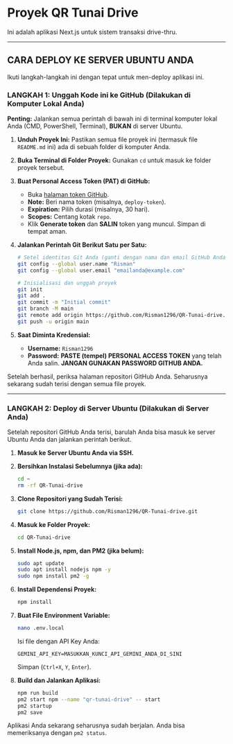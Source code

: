 # Proyek QR Tunai Drive

Ini adalah aplikasi Next.js untuk sistem transaksi drive-thru.

---

## CARA DEPLOY KE SERVER UBUNTU ANDA

Ikuti langkah-langkah ini dengan tepat untuk men-deploy aplikasi ini.

### LANGKAH 1: Unggah Kode ini ke GitHub (Dilakukan di Komputer Lokal Anda)

**Penting:** Jalankan semua perintah di bawah ini di terminal komputer lokal Anda (CMD, PowerShell, Terminal), **BUKAN** di server Ubuntu.

1.  **Unduh Proyek Ini:** Pastikan semua file proyek ini (termasuk file `README.md` ini) ada di sebuah folder di komputer Anda.

2.  **Buka Terminal di Folder Proyek:** Gunakan `cd` untuk masuk ke folder proyek tersebut.

3.  **Buat Personal Access Token (PAT) di GitHub:**
    *   Buka [halaman token GitHub](https://github.com/settings/tokens/new).
    *   **Note:** Beri nama token (misalnya, `deploy-token`).
    *   **Expiration:** Pilih durasi (misalnya, 30 hari).
    *   **Scopes:** Centang kotak `repo`.
    *   Klik **Generate token** dan **SALIN** token yang muncul. Simpan di tempat aman.

4.  **Jalankan Perintah Git Berikut Satu per Satu:**

    ```bash
    # Setel identitas Git Anda (ganti dengan nama dan email GitHub Anda)
    git config --global user.name "Risman"
    git config --global user.email "emailanda@example.com"

    # Inisialisasi dan unggah proyek
    git init
    git add .
    git commit -m "Initial commit"
    git branch -M main
    git remote add origin https://github.com/Risman1296/QR-Tunai-drive.git
    git push -u origin main
    ```

5.  **Saat Diminta Kredensial:**
    *   **Username:** `Risman1296`
    *   **Password:** **PASTE (tempel) PERSONAL ACCESS TOKEN** yang telah Anda salin. **JANGAN GUNAKAN PASSWORD GITHUB ANDA.**

Setelah berhasil, periksa halaman repositori GitHub Anda. Seharusnya sekarang sudah terisi dengan semua file proyek.

---

### LANGKAH 2: Deploy di Server Ubuntu (Dilakukan di Server Anda)

Setelah repositori GitHub Anda terisi, barulah Anda bisa masuk ke server Ubuntu Anda dan jalankan perintah berikut.

1.  **Masuk ke Server Ubuntu Anda via SSH.**

2.  **Bersihkan Instalasi Sebelumnya (jika ada):**
    ```bash
    cd ~
    rm -rf QR-Tunai-drive
    ```

3.  **Clone Repositori yang Sudah Terisi:**
    ```bash
    git clone https://github.com/Risman1296/QR-Tunai-drive.git
    ```

4.  **Masuk ke Folder Proyek:**
    ```bash
    cd QR-Tunai-drive
    ```

5.  **Install Node.js, npm, dan PM2 (jika belum):**
    ```bash
    sudo apt update
    sudo apt install nodejs npm -y
    sudo npm install pm2 -g
    ```

6.  **Install Dependensi Proyek:**
    ```bash
    npm install
    ```

7.  **Buat File Environment Variable:**
    ```bash
    nano .env.local
    ```
    Isi file dengan API Key Anda:
    ```
    GEMINI_API_KEY=MASUKKAN_KUNCI_API_GEMINI_ANDA_DI_SINI
    ```
    Simpan (`Ctrl+X`, `Y`, `Enter`).

8.  **Build dan Jalankan Aplikasi:**
    ```bash
    npm run build
    pm2 start npm --name "qr-tunai-drive" -- start
    pm2 startup
    pm2 save
    ```

Aplikasi Anda sekarang seharusnya sudah berjalan. Anda bisa memeriksanya dengan `pm2 status`.

